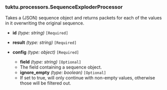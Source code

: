### tuktu.processors.SequenceExploderProcessor
Takes a (JSON) sequence object and returns packets for each of the values in it overwriting the original sequence.

  * **id** *(type: string)* `[Required]`

  * **result** *(type: string)* `[Required]`

  * **config** *(type: object)* `[Required]`

    * **field** *(type: string)* `[Optional]`
    - The field containing a sequence object.
 
    * **ignore_empty** *(type: boolean)* `[Optional]`
    - If set to true, will only continue with non-empty values, otherwise those will be filtered out.
 
